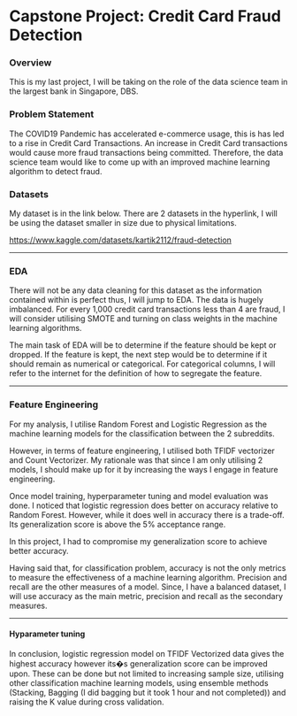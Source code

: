 # Capstone Project: Credit Card Fraud Detection

### Overview

This is my last project, I will be taking on the role of the data science team in the largest bank in Singapore, DBS.

### Problem Statement

The COVID19 Pandemic has accelerated e-commerce usage, this is has led to a rise in Credit Card Transactions. An increase in Credit Card transactions would cause more fraud transactions being committed. Therefore, the data science team would like to come up with an improved machine learning algorithm to detect fraud.

### Datasets

My dataset is in the link below. There are 2 datasets in the hyperlink, I will be using the dataset smaller in size due to physical limitations.

https://www.kaggle.com/datasets/kartik2112/fraud-detection 

---

### EDA

There will not be any data cleaning for this dataset as the information contained within is perfect thus, I will jump to EDA. The data is hugely imbalanced. For every 1,000 credit card transactions less than 4 are fraud, I will consider utilising SMOTE and turning on class weights in the machine learning algorithms. 

The main task of EDA will be to determine if the feature should be kept or dropped. If the feature is kept, the next step would be to determine if it should remain as numerical or categorical. For categorical columns, I will refer to the internet for the definition of how to segregate the feature.

---

### Feature Engineering

For my analysis, I utilise Random Forest and Logistic Regression as the machine learning models for the classification between the 2 subreddits.

However, in terms of feature engineering, I utilised both TFIDF vectorizer and Count Vectorizer. My rationale was that since I am only utilising 2 models, I should make up for it by increasing the ways I engage in feature engineering.

Once model training, hyperparameter tuning and model evaluation was done.
I noticed that logistic regression does better on accuracy relative to Random Forest. However, while it does well in accuracy there is a trade-off. Its generalization score is above the 5% acceptance range.

In this project, I had to compromise my generalization score to achieve better accuracy.

Having said that, for classification problem, accuracy is not the only metrics to measure the effectiveness of a machine learning algorithm. Precision and recall are the other measures of a model. Since, I have a balanced dataset, I will use accuracy as the main metric, precision and recall as the secondary measures.

---

#### Hyparameter tuning

In conclusion, logistic regression model on TFIDF Vectorized data gives the highest accuracy however its�s generalization score can be improved upon. These can be done but not limited to increasing sample size, utilising other classification machine learning models, using ensemble methods (Stacking, Bagging (I did bagging but it took 1 hour and not completed)) and raising the K value during cross validation.
